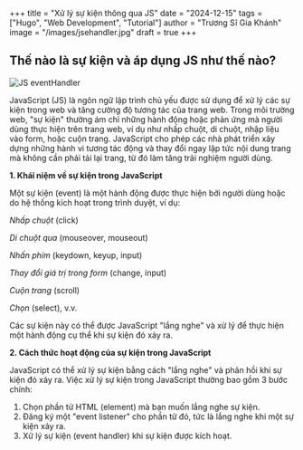 +++
title = "Xử lý sự kiện thông qua JS"
date = "2024-12-15"
tags = ["Hugo", "Web Development", "Tutorial"]
author = "Trương Sĩ Gia Khánh"
image = "/images/jsehandler.jpg"
draft = true
+++

## Thế nào là sự kiện và áp dụng JS như thế nào?

![JS eventHandler](/images/jsehandler.jpg)

JavaScript (JS) là ngôn ngữ lập trình chủ yếu được sử dụng để xử lý các sự kiện trong web và tăng cường độ tương tác của trang web. Trong môi trường web, "sự kiện" thường ám chỉ những hành động hoặc phản ứng mà người dùng thực hiện trên trang web, ví dụ như nhấp chuột, di chuột, nhập liệu vào form, hoặc cuộn trang. JavaScript cho phép các nhà phát triển xây dựng những hành vi tương tác động và thay đổi ngay lập tức nội dung trang mà không cần phải tải lại trang, từ đó làm tăng trải nghiệm người dùng.

**1. Khái niệm về sự kiện trong JavaScript**

Một sự kiện (event) là một hành động được thực hiện bởi người dùng hoặc do hệ thống kích hoạt trong trình duyệt, ví dụ:

*Nhấp chuột* (click)

*Di chuột qua* (mouseover, mouseout)

*Nhấn phím* (keydown, keyup, input)

*Thay đổi giá trị trong form* (change, input)

*Cuộn trang* (scroll)

*Chọn* (select), v.v.

Các sự kiện này có thể được JavaScript "lắng nghe" và xử lý để thực hiện một hành động cụ thể khi sự kiện đó xảy ra.

**2. Cách thức hoạt động của sự kiện trong JavaScript**

JavaScript có thể xử lý sự kiện bằng cách "lắng nghe" và phản hồi khi sự kiện đó xảy ra. Việc xử lý sự kiện trong JavaScript thường bao gồm 3 bước chính:

1. Chọn phần tử HTML (element) mà bạn muốn lắng nghe sự kiện.
2. Đăng ký một "event listener" cho phần tử đó, tức là lắng nghe khi một sự kiện xảy ra.
3. Xử lý sự kiện (event handler) khi sự kiện được kích hoạt.



